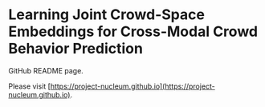 # Learning Joint Crowd-Space Embeddings for Cross-Modal Crowd Behavior Prediction

GitHub README page.

Please visit [https://project-nucleum.github.io](https://project-nucleum.github.io).
